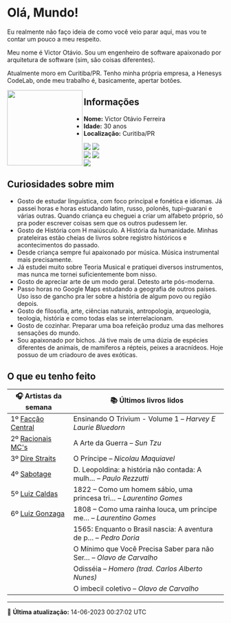 # Olá, Mundo!

Eu realmente não faço ideia de como você veio parar aqui, mas vou te contar um pouco a meu respeito.

Meu nome é Victor Otávio. Sou um engenheiro de software apaixonado por arquitetura de software (sim, são coisas diferentes).

Atualmente moro em Curitiba/PR. Tenho minha própria empresa, a Henesys CodeLab, onde meu trabalho é, basicamente, apertar botões.

<img align="left" src="https://github.com/vctrtvfrrr/vctrtvfrrr/raw/master/octocat.png" alt="" width="175" />

## Informações

- **Nome:** Victor Otávio Ferreira
- **Idade:** 30 anos
- **Localização:** Curitiba/PR

[![](https://img.shields.io/badge/LinkedIn-victorotavio-blue)](https://www.linkedin.com/in/victorotavio/) [![](https://img.shields.io/badge/Twitter-@vctrtvfrrr-blue)](https://twitter.com/vctrtvfrrr)  
[![](https://img.shields.io/badge/GitHub-vctrtvfrrr-24292e)](https://github.com/vctrtvfrrr) [![](https://img.shields.io/badge/GitLab-vctrtvfrrr-ec5d16)](https://gitlab.com/vctrtvfrrr)  
[![](https://img.shields.io/badge/Email-victor@otavioferreira.com.br-red)](mailto:victor@otavioferreira.com.br)  

## Curiosidades sobre mim

-   Gosto de estudar linguística, com foco principal e fonética e idiomas. Já passei horas e horas estudando latim, russo, polonês, tupi-guarani e várias outras. Quando criança eu cheguei a criar um alfabeto próprio, só pra poder escrever coisas sem que os outros pudessem ler.
-   Gosto de História com H maiúsculo. A História da humanidade. Minhas prateleiras estão cheias de livros sobre registro históricos e acontecimentos do passado.
-   Desde criança sempre fui apaixonado por música. Música instrumental mais precisamente.
-   Já estudei muito sobre Teoria Musical e pratiquei diversos instrumentos, mas nunca me tornei suficientemente bom nisso.
-   Gosto de apreciar arte de um modo geral. Detesto arte pós-moderna.
-   Passo horas no Google Maps estudando a geografia de outros países. Uso isso de gancho pra ler sobre a história de algum povo ou região depois.
-   Gosto de filosofia, arte, ciências naturais, antropologia, arqueologia, teologia, história e como todas elas se interrelacionam.
-   Gosto de cozinhar. Preparar uma boa refeição produz uma das melhores sensações do mundo.
-   Sou apaixonado por bichos. Já tive mais de uma dúzia de espécies diferentes de animais, de mamiferos a répteis, peixes a aracnídeos. Hoje possuo de um criadouro de aves exóticas.


## O que eu tenho feito

|                          🎧 Artistas da semana                          |                      📚 Últimos livros lidos                      |
|-------------------------------------------------------------------------|-------------------------------------------------------------------|
| 1º [Facção Central](https://www.last.fm/music/Fac%C3%A7%C3%A3o+Central) | Ensinando O Trivium - Volume 1	–	_Harvey E Laurie Bluedorn_         |
| 2º [Racionais MC's](https://www.last.fm/music/Racionais+MC%27s)         | A Arte da Guerra	–	_Sun Tzu_                                        |
| 3º [Dire Straits](https://www.last.fm/music/Dire+Straits)               | O Príncipe	–	_Nicolau Maquiavel_                                    |
| 4º [Sabotage](https://www.last.fm/music/Sabotage)                       | D. Leopoldina: a história não contada: A mulh…	–	_Paulo Rezzutti_   |
| 5º [Luiz Caldas](https://www.last.fm/music/Luiz+Caldas)                 | 1822 – Como um homem sábio, uma princesa tri…	–	_Laurentino Gomes_  |
| 6º [Luiz Gonzaga](https://www.last.fm/music/Luiz+Gonzaga)               | 1808 – Como uma rainha louca, um príncipe me…	–	_Laurentino Gomes_  |
|                                                                         | 1565: Enquanto o Brasil nascia: A aventura de p…	–	_Pedro Doria_    |
|                                                                         | O Mínimo que Você Precisa Saber para não Ser…	–	_Olavo de Carvalho_ |
|                                                                         | Odisséia	–	_Homero (trad. Carlos Alberto Nunes)_                    |
|                                                                         | O imbecil coletivo	–	_Olavo de Carvalho_                            |


---

🚀 **Última atualização:** 14-06-2023 00:27:02 UTC
